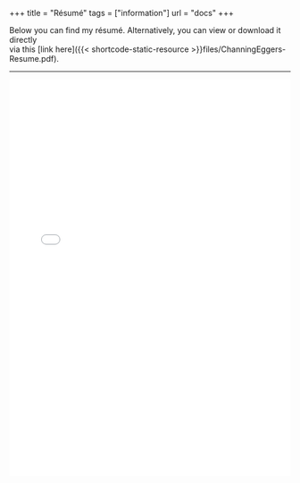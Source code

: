 +++
title = "Résumé"
tags = ["information"]
url = "docs"
+++

Below you can find my résumé. Alternatively, you can view or download it directly <br> via this [link here]({{< shortcode-static-resource >}}files/ChanningEggers-Resume.pdf).

---

<embed src="{{< shortcode-static-resource >}}files/ChanningEggers-Resume.pdf" width="100%" style="aspect-ratio: 32/45;">
